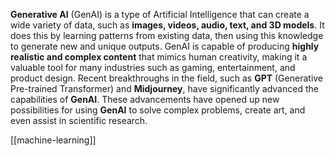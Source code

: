 **Generative AI** (GenAI) is a type of Artificial Intelligence that can create a wide variety of data, such as **images, videos, audio, text, and 3D models**. It does this by learning patterns from existing data, then using this knowledge to generate new and unique outputs. GenAI is capable of producing **highly realistic and complex content** that mimics human creativity, making it a valuable tool for many industries such as gaming, entertainment, and product design. Recent breakthroughs in the field, such as **GPT** (Generative Pre-trained Transformer) and **Midjourney**, have significantly advanced the capabilities of **GenAI**. These advancements have opened up new possibilities for using **GenAI** to solve complex problems, create art, and even assist in scientific research.

[[machine-learning]]